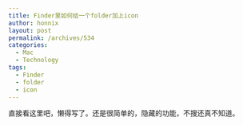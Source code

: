 ```yaml
---
title: Finder里如何给一个folder加上icon
author: honnix
layout: post
permalink: /archives/534
categories:
  - Mac
  - Technology
tags:
  - Finder
  - folder
  - icon
---
```

直接看这里吧，懒得写了。还是很简单的，隐藏的功能，不搜还真不知道。